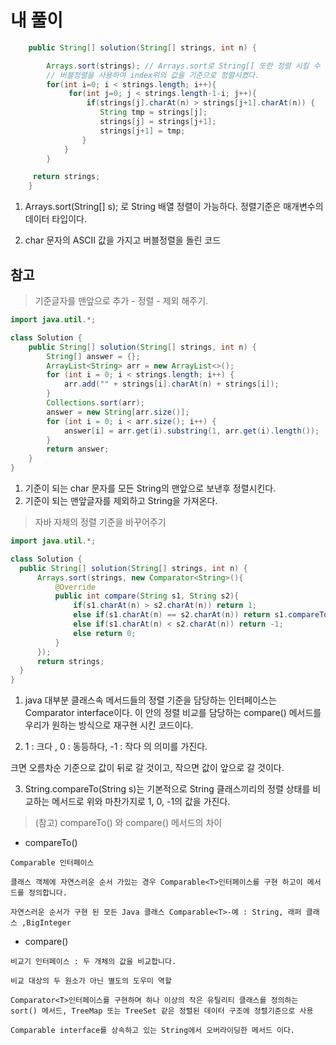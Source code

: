 # 내 풀이
```java
    public String[] solution(String[] strings, int n) {

        Arrays.sort(strings); // Arrays.sort로 String[] 또한 정렬 시킬 수 있다.
        // 버블정렬을 사용하여 index위의 값을 기준으로 정렬시켰다.
        for(int i=0; i < strings.length; i++){
             for(int j=0; j < strings.length-1-i; j++){
                 if(strings[j].charAt(n) > strings[j+1].charAt(n)) {
                    String tmp = strings[j];
                    strings[j] = strings[j+1];
                    strings[j+1] = tmp;
                }
            }
        }

     return strings;
    }
```
1. Arrays.sort(String[] s); 로 String 배열 정렬이 가능하다. 정렬기준은 매개변수의 데이터 타입이다.

2. char 문자의 ASCII 값을 가지고 버블정렬을 돌린 코드

## 참고
> 기준글자를 맨앞으로 추가 - 정렬 - 제외 해주기.

```java
import java.util.*;

class Solution {
    public String[] solution(String[] strings, int n) {
        String[] answer = {};
        ArrayList<String> arr = new ArrayList<>();
        for (int i = 0; i < strings.length; i++) {
            arr.add("" + strings[i].charAt(n) + strings[i]);
        }
        Collections.sort(arr);
        answer = new String[arr.size()];
        for (int i = 0; i < arr.size(); i++) {
            answer[i] = arr.get(i).substring(1, arr.get(i).length());
        }
        return answer;
    }
}
```

1. 기준이 되는 char 문자를 모든 String의 맨앞으로 보낸후 정렬시킨다.
2. 기준이 되는 맨앞글자를 제외하고 String을 가져온다.

> 자바 자체의 정렬 기준을 바꾸어주기

```java
import java.util.*;

class Solution {
  public String[] solution(String[] strings, int n) {
      Arrays.sort(strings, new Comparator<String>(){
          @Override
          public int compare(String s1, String s2){
              if(s1.charAt(n) > s2.charAt(n)) return 1;
              else if(s1.charAt(n) == s2.charAt(n)) return s1.compareTo(s2);
              else if(s1.charAt(n) < s2.charAt(n)) return -1;
              else return 0;
          }
      });
      return strings;
  }
}

```

1. java 대부분 클래스속 메서드들의 정렬 기준을 담당하는 인터페이스는 Comparator interface이다. 
이 안의 정렬 비교를 담당하는 compare() 메서드를 우리가 원하는 방식으로 재구현 시킨 코드이다.

2. 1 : 크다 , 0 : 동등하다, -1 : 작다 의 의미를 가진다. 

크면 오름차순 기준으로 값이 뒤로 갈 것이고, 작으면 값이 앞으로 갈 것이다.

3. String.compareTo(String s)는 기본적으로 String 클래스끼리의 정렬 상태를 비교하는 메서드로 위와 마찬가지로 1, 0, -1의 값을 가진다.

> (참고) compareTo() 와 compare() 메서드의 차이
+ compareTo()
```
Comparable 인터페이스 

클래스 객체에 자연스러운 순서 가있는 경우 Comparable<T>인터페이스를 구현 하고이 메서드를 정의합니다. 

자연스러운 순서가 구현 된 모든 Java 클래스 Comparable<T>-예 : String, 래퍼 클래스 ,BigInteger
```

+ compare()
```
비교기 인터페이스 : 두 개체의 값을 비교합니다.

비교 대상의 두 원소가 아닌 별도의 도우미 역할

Comparator<T>인터페이스를 구현하며 하나 이상의 작은 유틸리티 클래스를 정의하는 sort() 메서드, TreeMap 또는 TreeSet 같은 정렬된 데이터 구조에 정렬기준으로 사용 
```

```
Comparable interface를 상속하고 있는 String에서 오버라이딩한 메서드 이다.
```
